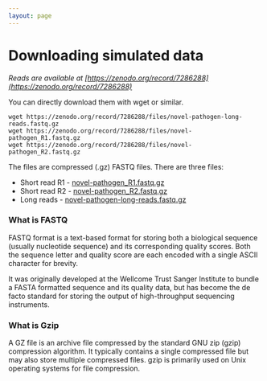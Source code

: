```yaml
---
layout: page
---
```


# Downloading simulated data 

*Reads are available at [https://zenodo.org/record/7286288](https://zenodo.org/record/7286288)*

You can directly download them with wget or similar. 

```
wget https://zenodo.org/record/7286288/files/novel-pathogen-long-reads.fastq.gz
wget https://zenodo.org/record/7286288/files/novel-pathogen_R1.fastq.gz
wget https://zenodo.org/record/7286288/files/novel-pathogen_R2.fastq.gz
```

The files are compressed (.gz) FASTQ files. There are three files: 

* Short read R1 - [novel-pathogen_R1.fastq.gz](https://zenodo.org/record/7286288/files/novel-pathogen_R1.fastq.gz)
* Short read R2 - [novel-pathogen_R2.fastq.gz](https://zenodo.org/record/7286288/7286288/novel-pathogen_R2.fastq.gz) 
* Long reads - [novel-pathogen-long-reads.fastq.gz](https://zenodo.org/record/7286288/files/novel-pathogen-long-reads.fastq.gz)


### What is FASTQ

FASTQ format is a text-based format for storing both a biological sequence (usually nucleotide sequence) and its corresponding quality scores. Both the sequence letter and quality score are each encoded with a single ASCII character for brevity.

It was originally developed at the Wellcome Trust Sanger Institute to bundle a FASTA formatted sequence and its quality data, but has become the de facto standard for storing the output of high-throughput sequencing instruments.

### What is Gzip 

A GZ file is an archive file compressed by the standard GNU zip (gzip) compression algorithm. It typically contains a single compressed file but may also store multiple compressed files. gzip is primarily used on Unix operating systems for file compression.

